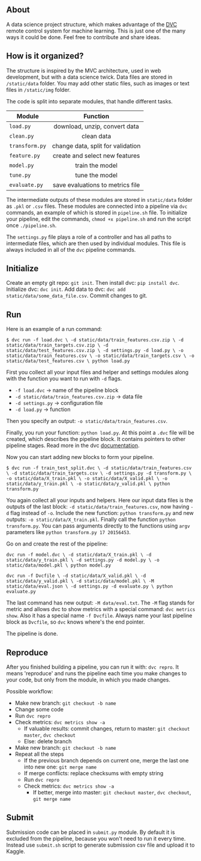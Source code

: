 ## About

A data science project structure, which makes advantage of the [DVC
](https://dvc.org) remote control system for machine learning. 
This is just one of the many ways it could be done. Feel free to contribute and share ideas.

## How is it organized?

The structure is inspired by the MVC architecture, used in web development, but
with a data science twick. Data files are stored in `/static/data` folder. You may add 
other static files, such as images or text files in `/static/img` folder.

The code is split into separate modules, that handle different tasks. 

| Module       | Function       
| ------------- |:-------------:|
| `load.py`     | download, unzip, convert data |
| `clean.py`    | clean data  |
| `transform.py`| change data, split for validation |
| `feature.py` | create and select new features   |
|  `model.py`  | train the model |
|  `tune.py`   | tune the model |
| `evaluate.py` | save evaluations to metrics file |    


The intermediate outputs of
these modules are stored in `static/data` folder as `.pkl` or `.csv` files. These modules are 
connected into a pipeline via `dvc` commands, an example of which is stored in `pipeline.sh` file.
To initialize your pipeline, edit the commands, `chmod +x pipeline.sh` and run the script once `./pipeline.sh`.

The `settings.py` file plays a role of a controller and has all paths to intermediate files, which are then used
by individual modules. This file is always included in all of the `dvc` pipeline commands. 

## Initialize
Create an empty git repo: `git init`. Then install dvc: `pip install dvc`. Initialize dvc: `dvc init`. Add data to dvc: `dvc add static/data/some_data_file.csv`. Commit changes to git.

## Run
Here is an example of a run command:

`$ dvc run -f load.dvc \
        -d static/data/train_features.csv.zip \
        -d static/data/train_targets.csv.zip \
        -d static/data/test_features.csv.zip \
        -d settings.py -d load.py \
        -o static/data/train_features.csv \
        -o static/data/train_targets.csv \
        -o static/data/test_features.csv \
        python load.py`
      
First you collect all your input files and helper and settings modules along with
the function you want to run with `-d` flags.

* `-f load.dvc` -> name of the pipeline block
* `-d static/data/train_features.csv.zip` -> data file
* `-d settings.py` -> configuration file
* `-d load.py` -> function

Then you specify an output: `-o static/data/train_features.csv`.

Finally, you run your function: `python load.py`. At this point a `.dvc` file 
will be created, which describes the pipeline block. It contains pointers to other
pipeline stages. Read more in the dvc [documentation](https://dvc.org/doc/get-started).

Now you can start adding new blocks to form your pipeline.

`$ dvc run -f train_test_split.dvc \
        -d static/data/train_features.csv \
        -d static/data/train_targets.csv \
        -d settings.py -d transform.py \
        -o static/data/X_train.pkl \
        -o static/data/X_valid.pkl \
        -o static/data/y_train.pkl \
        -o static/data/y_valid.pkl \
        python transform.py`
        
You again collect all your inputs and helpers. Here our input data files
is the outputs of the last block: `-d static/data/train_features.csv`, now having `-d`
flag instead of `-o`. Include the new function: `python transform.py`
and new outputs: `-o static/data/X_train.pkl`. Finally
call the function `python transform.py`. You can pass arguments directly to the functions
using `argv` parameters like `python transform.py 17 20156453`.

Go on and create the rest of the pipeline:

`dvc run -f model.dvc \
        -d static/data/X_train.pkl \
        -d static/data/y_train.pkl \
        -d settings.py -d model.py \
        -o static/data/model.pkl \
        python model.py`

`dvc run -f Dvcfile \
        -d static/data/X_valid.pkl \
        -d static/data/y_valid.pkl \
        -d static/data/model.pkl \
        -M static/data/eval.json \
        -d settings.py -d evaluate.py \
        python evaluate.py`

The last command has new output: `-M data/eval.txt`. The `-M` flag
stands for metric and allows dvc to show metrics with a special command:
`dvc metrics show`. Also it has a special name `-f Dvcfile`. Always name your
last pipeline block as `Dvcfile`, so `dvc` knows where's the end pointer.

The pipeline is done.

## Reproduce

After you finished building a pipeline, you can run it with: `dvc repro`.
It means 'reproduce' and runs the pipeline each time you make changes to your code, 
but only from the module, in which you made changes.

Possible workflow:

* Make new branch: `git checkout -b name`
* Change some code
* Run `dvc repro`
* Check metrics: `dvc metrics show -a`
    * If valuable results: commit changes, return to master: `git checkout master`, `dvc checkout`
    * Else: delete branch
* Make new branch: `git checkout -b name`
* Repeat all the steps
    * If the previous branch depends on current one, merge the last one into new one: `git merge name`
    * If merge conflicts: replace checksums with empty string
    * Run `dvc repro`
    * Check metrics: `dvc metrics show -a`
        * If better, merge into master: `git checkout master`, `dvc checkout`, `git merge name`
    
## Submit

Submission code can be placed in `submit.py` module. By default it is excluded from the 
pipeline, because you won't need to run it every time. Instead use `submit.sh` script to 
generate submission csv file and upload it to Kaggle.

    